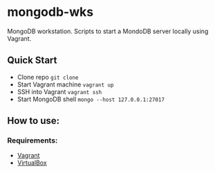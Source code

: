 # mongodb-wks

MongoDB workstation. Scripts to start a MondoDB server locally using Vagrant.

## Quick Start

* Clone repo `git clone`
* Start Vagrant machine `vagrant up`
* SSH into Vagrant `vagrant ssh`
* Start MongoDB shell `mongo --host 127.0.0.1:27017`

## How to use:

### Requirements:
* [Vagrant](https://www.vagrantup.com/docs/installation/)
* [VirtualBox](https://www.virtualbox.org/wiki/Downloads)